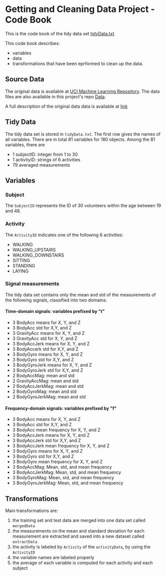 # Getting and Cleaning Data Project - Code Book

This is the code book of the tidy data set [tidyData.txt](https://github.com/xiemintelenor/CourseraGettingAndCleaningData/blob/master/tidyData.txt)

This code book describes:

* variables
* data
* transformations that have been eprformed to clean up the data.


## Source Data
The original data is available at [UCI Machine Learning Repository](https://d396qusza40orc.cloudfront.net/getdata%2Fprojectfiles%2FUCI%20HAR%20Dataset.zip). The data files are also available in this project's repo [Data](https://github.com/xiemintelenor/CourseraGettingAndCleaningData/tree/master/Data). 

A full description of the original data data is available at [link](http://archive.ics.uci.edu/ml/datasets/Human+Activity+Recognition+Using+Smartphones)

## Tidy Data 
The tidy data set is stored in `tidyData.txt`. The first row gives the names of all variables. There are in total 81 variables for 180 objects. Among the 81 variables, there are 

* 1 subjectID: integer from 1 to 30
* 1 activityID: strings of 6 activities 
* 79 averaged measurements


## Variables 
### Subject
The `SubjectID` represents the ID of 30 volunteers within the age between 19 and 48.

### Activity
The `ActivityID` indicates one of the following 6 activities:

* WALKING
* WALKING_UPSTAIRS
* WALKING_DOWNSTAIRS
* SITTING
* STANDING
* LAYING

### Signal measurements
The tidy data set contains only the mean and std of the measurements of the following signals, classified into two domains:

#### Time-domain signals: variables prefixed by "t"

* 3 BodyAcc means for X, Y, and Z
* 3 BodyAcc std for X,Y, and Z
* 3 GravityAcc means for X, Y, and Z
* 3 GravityAcc std for X, Y, and Z
* 3 BodyAccJerk means for X, Y, and Z
* 3 BodyAccerk std for X,Y, and Z
* 3 BodyGyro means for X, Y, and Z
* 3 BodyGyro std for X,Y, and Z
* 3 BodyGyroJerk means for X, Y, and Z
* 3 BodyGyroJerk std for X,Y, and Z
* 2 BodyAccMag: mean and std
* 2 GravityAccMag: mean and std
* 2 BodyAccJerkMag: mean and std
* 2 BodyGyroMag: mean and std
* 2 BodyGyroJerkMag: mean and std


#### Frequency-domain signals: variables prefixed by "f"
* 3 BodyAcc means for X, Y, and Z
* 3 BodyAcc std for X,Y, and Z
* 3 BodyAcc mean frequency for X, Y, and Z
* 3 BodyAccJerk means for X, Y, and Z
* 3 BodyAccJerk std for X,Y, and Z
* 3 BodyAccJerk mean frequency for X, Y, and Z
* 3 BodyGyro means for X, Y, and Z
* 3 BodyGyro std for X,Y, and Z
* 3 BodyGyro mean frequency for X, Y, and Z
* 3 BodyAccMag: Mean, std, and mean frequency
* 3 BodyAccJerkMag: Mean, std, and mean frequency
* 3 BodyGyroMag: Mean, std, and mean frequency
* 3 BodyGyroJerkMag: Mean, std, and mean frequency



## Transformations
Main transformations are:
1. the training set and test data are merged into one data set called `mergedData`
2. the measurements on the mean and standard deviation for each measurement are extracted and saved into a new dataset called `extractData`
3. the activity is labeled by `Activity` of the `activityData`, by using the `ActivityID`
4. the variable names are labeled properly 
5. the average of each variable is computed for each activity and each subject
